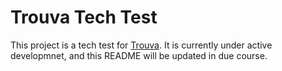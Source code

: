 # Trouva Tech Test

This project is a tech test for [Trouva](https://www.trouva.com/). It is currently under active developmnet, and this README will be updated in due course. 
